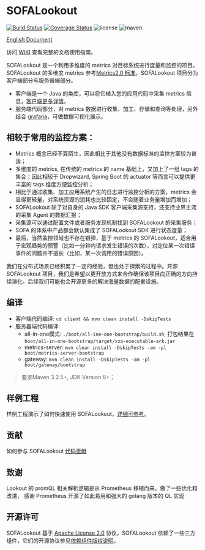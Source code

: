 # SOFALookout

[![Build Status](https://travis-ci.org/alipay/sofa-lookout.svg?branch=master)](https://travis-ci.org/alipay/sofa-lookout)
[![Coverage Status](https://coveralls.io/repos/github/alipay/sofa-lookout/badge.svg?branch=master)](https://coveralls.io/github/alipay/sofa-lookout?branch=master)
![license](https://img.shields.io/badge/license-Apache--2.0-green.svg)
![maven](https://img.shields.io/github/release/alipay/sofa-lookout.svg)

[English Document](./README_EN.md)

访问 [WIKI](http://www.sofastack.tech/sofa-lookout/docs/Home) 查看完整的文档使用指南。

SOFALookout 是一个利用多维度的 metrics 对目标系统进行度量和监控的项目。SOFALookout 的多维度 metrics 参考[Metrics2.0 标准](http://metrics20.org/)。SOFALookout 项目分为客户端部分与服务器端部分。

- 客户端是一个 Java 的类库，可以将它植入您的应用代码中采集 metrics 信息，[客户端更多详情](./client/README.md)。
- 服务端代码部分，对 metrics 数据进行收集、加工、存储和查询等处理，另外结合 [grafana](https://grafana.com)，可做数据可视化展示。

## 相较于常用的监控方案：

- Metrics 概念已经不算陌生，因此相比于其他没有数据标准的监控方案较为普适；
- 多维度的 metrics, 在传统的 metrics 的 name 基础上，又加上了一组 tags 的集合；因此相较于 Dropwizard, Spring Boot 的 actuator 等而言可以提供更丰富的 tags 维度方便监控分析；
- 相比于通过收集、加工应用系统产生的日志进行监控分析的方案，metrics 会显得更轻量，对系统资源的消耗也比较固定，不会随着业务量增加而增加；
- SOFALookout 除了对自身的 Java SDK 客户端采集源支持，还支持业界主流的采集 Agent 的数据汇报；
- 采集源可以通过配置文件或者服务发现机制找到 SOFALookout 的采集服务；
- SOFA 的体系中产品都会默认集成了 SOFALookout SDK 进行状态度量；
- 最后，当然监控领域也不存在银弹，基于 metrics 的 SOFALookout，适合用于宏观趋势的预警（比如一分钟内请求发生错误的次数），对定位某一次错误事件的问题并不擅长（比如，某一次调用的错误原因）。

我们在分布式场景已经积累了一定的经验，但也处于探索的过程中。开源 SOFALookout 项目，我们是希望以更开放方式来合作确保该项目向正确的方向持续演化。后续我们可能也会开源更多的解决海量数据的配套设施。

## 编译

- 客户端代码编译: `cd client && mvn clean install -DskipTests`
- 服务器端代码编译:
  - all-in-one模式: `./boot/all-ine-one-bootstrap/build.sh`, 打包结果在`boot/all-in-one-bootstrap/target/xxx-executable-ark.jar`
  - metrics-server: `mvn clean install -DskipTests -am -pl boot/metrics-server-bootstrap`
  - gateway: `mvn clean install -DskipTests -am -pl boot/gateway/bootstrap`
  
> 要求Maven 3.2.5+, JDK Version 8+；


## 样例工程
样例工程演示了如何快速使用 SOFALookout，[详细可参考](https://www.sofastack.tech/sofa-lookout/docs/useguide-samples)。


## 贡献
如何参与 SOFALookout [代码贡献](./CONTRIBUTING.md)

## 致谢

Lookout 的 promQL 相关解析逻辑是从 Prometheus 移植而来，做了一些优化和改进， 感谢 Prometheus 开源了如此易用和强大的 golang 版本的 QL 实现

## 开源许可
SOFALookout 基于 [Apache License 2.0](./LICENSE) 协议，SOFALookout 依赖了一些三方组件，它们的开源协议参见[依赖组件版权说明](https://github.com/sofastack/sofa-lookout/wiki/NOTICE)。
